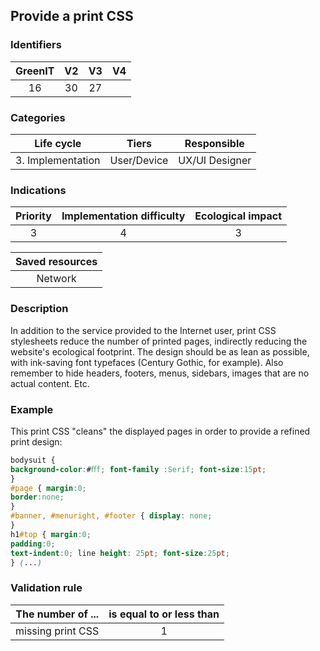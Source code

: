 ## Provide a print CSS 

### Identifiers

| GreenIT |  V2  |  V3  |  V4  |
|:-------:|:----:|:----:|:----:|
|   16   | 30  | 27  |      |

### Categories

| Life cycle |  Tiers  |  Responsible  |
|:---------:|:----:|:----:|
| 3. Implementation | User/Device | UX/UI Designer |

### Indications

| Priority |      Implementation difficulty       |  Ecological impact    |
|:-------------------:|:-------------------------:|:---------------------:|
| 3 | 4 | 3 |

|Saved resources                                    |
|:----------------------------------------------------------:|
|  Network  |

### Description

In addition to the service provided to the Internet user, print CSS stylesheets reduce the number of printed pages, indirectly reducing the website's ecological footprint. The design should be as lean as possible, with ink-saving font typefaces (Century Gothic, for example). Also remember to hide headers, footers, menus, sidebars, images that are no actual content. Etc.

### Example

This print CSS "cleans" the displayed pages in order to provide a refined print design:
```css
bodysuit {
background-color:#ﬀf; font-family :Serif; font-size:15pt;
}
#page { margin:0;
border:none;
}
#banner, #menuright, #footer { display: none;
}
h1#top { margin:0;
padding:0;
text-indent:0; line height: 25pt; font-size:25pt;
} (...)
```

### Validation rule

| The number of ...     | is equal to or less than   | 
|-------------------|:-------------------------:|
| missing print CSS  |  1 |
